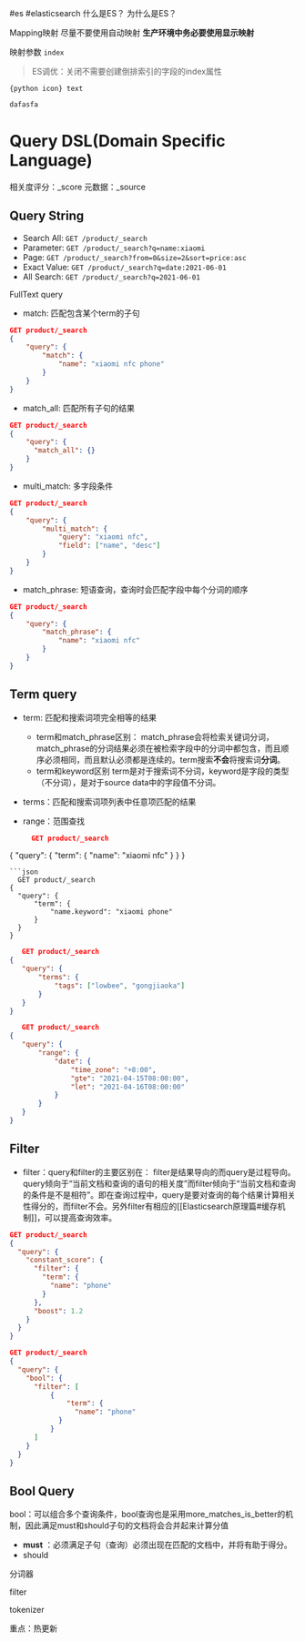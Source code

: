 #es #elasticsearch
什么是ES？
为什么是ES？


Mapping映射
尽量不要使用自动映射
**生产环境中务必要使用显示映射**

映射参数
`index`
>ES调优：关闭不需要创建倒排索引的字段的index属性

`{python icon} text`

```python
dafasfa 
```


# Query DSL(Domain Specific Language)

相关度评分：\_score
元数据：\_source 

## Query String
- Search All: `GET /product/_search`
- Parameter: `GET /product/_search?q=name:xiaomi`
- Page: `GET /product/_search?from=0&size=2&sort=price:asc`
- Exact Value: `GET /product/_search?q=date:2021-06-01`
- All Search: `GET /product/_search?q=2021-06-01`

FullText query
- match: 匹配包含某个term的子句
```json title:match
GET product/_search
{
	"query": {
		"match": {
			"name": "xiaomi nfc phone"
		}
	}
}
```
- match_all: 匹配所有子句的结果
```json title:match_all
GET product/_search
{
	"query": {
	  "match_all": {}
	}
}
```
- multi_match: 多字段条件
```json title:mulit_match
GET product/_search
{
	"query": {
		"multi_match": {
			"query": "xiaomi nfc",
			"field": ["name", "desc"]
		}
	}
}
```
- match_phrase: 短语查询，查询时会匹配字段中每个分词的顺序
```json title:match_phrase
GET product/_search
{
	"query": {
		"match_phrase": {
			"name": "xiaomi nfc"
		}
	}
}
```

## Term query
- term: 匹配和搜索词项完全相等的结果
	- term和match_phrase区别：
	  match_phrase会将检索关键词分词，match_phrase的分词结果必须在被检索字段中的分词中都包含，而且顺序必须相同，而且默认必须都是连续的。term搜索**不会**将搜索词**分词**。
	- term和keyword区别
	  term是对于搜索词不分词，keyword是字段的类型（不分词），是对于source data中的字段值不分词。
- terms：匹配和搜索词项列表中任意项匹配的结果
- range：范围查找



  ```json
	GET product/_search
{
	"query": {
		"term": {
			"name": "xiaomi nfc"
		}
	}
}
  ```
 ```json
	GET product/_search
{
	"query": {
		"term": {
			"name.keyword": "xiaomi phone"
		}
	}
}
 ```
 ```json
	GET product/_search
{
	"query": {
		"terms": {
			"tags": ["lowbee", "gongjiaoka"]
		}
	}
}
 ```
 ```json
	GET product/_search
{
	"query": {
		"range": {
			"date": {
				"time_zone": "+8:00",
				"gte": "2021-04-15T08:00:00",
				"let": "2021-04-16T08:00:00"
			}
		}
	}
}
 ```

## Filter
-  filter：query和filter的主要区别在： filter是结果导向的而query是过程导向。query倾向于“当前文档和查询的语句的相关度”而filter倾向于“当前文档和查询的条件是不是相符”。即在查询过程中，query是要对查询的每个结果计算相关性得分的，而filter不会。另外filter有相应的[[Elasticsearch原理篇#缓存机制]]，可以提高查询效率。
```json
GET product/_search
{
  "query": {
    "constant_score": {
      "filter": {
        "term": {
          "name": "phone"
        }
      },
      "boost": 1.2  
    }
  }
}

GET product/_search
{
  "query": {
    "bool": {
      "filter": [
	      {
		      "term": {
				"name": "phone"
			}
	      }
      ]
    }
  }
}
```

## Bool Query
bool：可以组合多个查询条件，bool查询也是采用more_matches_is_better的机制，因此满足must和should子句的文档将会合并起来计算分值
- **must** ：必须满足子句（查询）必须出现在匹配的文档中，并将有助于得分。   
- should

分词器

filter

tokenizer

重点：热更新